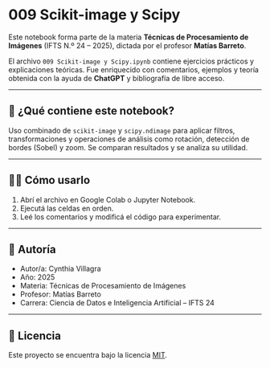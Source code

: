 # 009 Scikit-image y Scipy

Este notebook forma parte de la materia **Técnicas de Procesamiento de Imágenes** (IFTS N.º 24 – 2025), dictada por el profesor **Matías Barreto**.  

El archivo `009 Scikit-image y Scipy.ipynb` contiene ejercicios prácticos y explicaciones teóricas. Fue enriquecido con comentarios, ejemplos y teoría obtenida con la ayuda de **ChatGPT** y bibliografía de libre acceso.

---

## 📘 ¿Qué contiene este notebook?

Uso combinado de `scikit-image` y `scipy.ndimage` para aplicar filtros, transformaciones y operaciones de análisis como rotación, detección de bordes (Sobel) y zoom. Se comparan resultados y se analiza su utilidad.

---

## 🧑‍💻 Cómo usarlo

1. Abrí el archivo en Google Colab o Jupyter Notebook.
2. Ejecutá las celdas en orden.
3. Leé los comentarios y modificá el código para experimentar.

---

## 👤 Autoría

- Autor/a: Cynthia Villagra
- Año: 2025  
- Materia: Técnicas de Procesamiento de Imágenes  
- Profesor: Matías Barreto  
- Carrera: Ciencia de Datos e Inteligencia Artificial – IFTS 24

---

## 📄 Licencia

Este proyecto se encuentra bajo la licencia [MIT](https://opensource.org/licenses/MIT).

